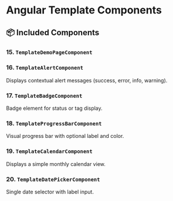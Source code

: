 # Angular Template Components

## 📦 Included Components

### 15. `TemplateDemoPageComponent`
### 16. `TemplateAlertComponent`
Displays contextual alert messages (success, error, info, warning).

### 17. `TemplateBadgeComponent`
Badge element for status or tag display.

### 18. `TemplateProgressBarComponent`
Visual progress bar with optional label and color.

### 19. `TemplateCalendarComponent`
Displays a simple monthly calendar view.

### 20. `TemplateDatePickerComponent`
Single date selector with label input.

